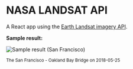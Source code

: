 # NASA LANDSAT API

A React app using the [Earth Landsat imagery API](https://api.nasa.gov).

<b>Sample result:</b>

![Sample result (San Francisco)](https://github.com/Thinkr1/NASA-LANDSAT-API/assets/146010473/8246145b-d93a-478b-9a4d-ff971fc35781)

<sup>The San Francisco - Oakland Bay Bridge on 2018-05-25</sup>
